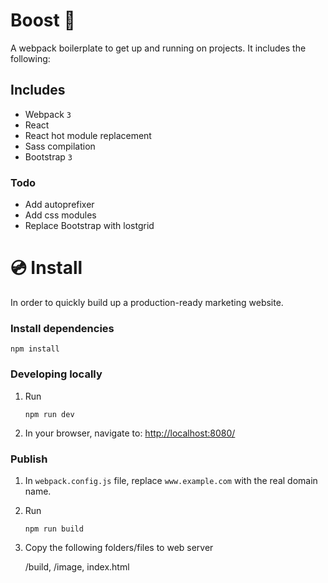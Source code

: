 # Boost 🚀

A webpack boilerplate to get up and running on projects. It includes the following:

## Includes
- Webpack `3`
- React
- React hot module replacement
- Sass compilation 
- Bootstrap `3`

### Todo
* Add autoprefixer
* Add css modules
* Replace Bootstrap with lostgrid

# 💿 Install

In order to quickly build up a production-ready marketing website.


### Install dependencies

```
npm install
```

### Developing locally

1. Run

	```
	npm run dev
	```

2. In your browser, navigate to: [http://localhost:8080/](http://localhost:8080/)

### Publish

1. In `webpack.config.js` file, replace `www.example.com` with the real domain name.

2. Run

	```
	npm run build
	```

3. Copy the following folders/files to web server

	/build,
	/image,
	index.html
